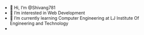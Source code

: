 - 👋 Hi, I’m @Shivang781
- 👀 I’m interested in Web Development
- 🌱 I’m currently learning Computer Engineering at LJ Institute Of Engineering and Technology
-

<!---
Shivang781/Shivang781 is a ✨ special ✨ repository because its `README.md` (this file) appears on your GitHub profile.
You can click the Preview link to take a look at your changes.
--->
